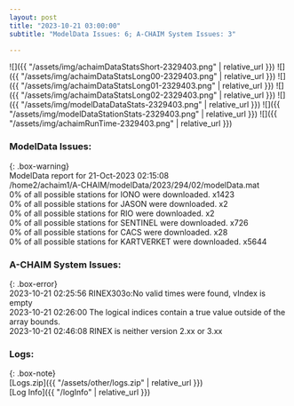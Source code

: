 ```yaml
---
layout: post
title: "2023-10-21 03:00:00"
subtitle: "ModelData Issues: 6; A-CHAIM System Issues: 3"

---
```


![]({{ "/assets/img/achaimDataStatsShort-2329403.png" | relative_url }})
![]({{ "/assets/img/achaimDataStatsLong00-2329403.png" | relative_url }})
![]({{ "/assets/img/achaimDataStatsLong01-2329403.png" | relative_url }})
![]({{ "/assets/img/achaimDataStatsLong02-2329403.png" | relative_url }})
![]({{ "/assets/img/modelDataDataStats-2329403.png" | relative_url }})
![]({{ "/assets/img/modelDataStationStats-2329403.png" | relative_url }})
![]({{ "/assets/img/achaimRunTime-2329403.png" | relative_url }})


### ModelData Issues:  
  
{: .box-warning}  
 ModelData report for 21-Oct-2023 02:15:08   
 /home2/achaim1/A-CHAIM/modelData/2023/294/02/modelData.mat   
 0% of all possible stations for IONO were downloaded. x1423   
 0% of all possible stations for JASON were downloaded. x2   
 0% of all possible stations for RIO were downloaded. x2   
 0% of all possible stations for SENTINEL were downloaded. x726   
 0% of all possible stations for CACS were downloaded. x28   
 0% of all possible stations for KARTVERKET were downloaded. x5644   
  
### A-CHAIM System Issues:  
  
{: .box-error}  
2023-10-21 02:25:56 RINEX303o:No valid times were found, vIndex is empty  
2023-10-21 02:26:00 The logical indices contain a true value outside of the array bounds.  
2023-10-21 02:46:08 RINEX is neither version 2.xx or 3.xx  

### Logs:  
  
{: .box-note}  
[Logs.zip]({{ "/assets/other/logs.zip" | relative_url }})  
[Log Info]({{ "/logInfo" | relative_url }})  
